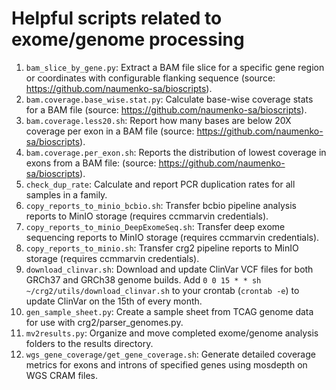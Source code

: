 # Helpful scripts related to exome/genome processing

1. ```bam_slice_by_gene.py```: Extract a BAM file slice for a specific gene region or coordinates with configurable flanking sequence (source: https://github.com/naumenko-sa/bioscripts).
2. ```bam.coverage.base_wise.stat.py```: Calculate base-wise coverage stats for a BAM file (source: https://github.com/naumenko-sa/bioscripts). 
3. ```bam.coverage.less20.sh```: Report how many bases are below 20X coverage per exon in a BAM file (source: https://github.com/naumenko-sa/bioscripts).
4. ```bam.coverage.per_exon.sh```: Reports the distribution of lowest coverage in exons from a BAM file: (source: https://github.com/naumenko-sa/bioscripts).
5. ```check_dup_rate```: Calculate and report PCR duplication rates for all samples in a family.
6. ```copy_reports_to_minio_bcbio.sh```: Transfer bcbio pipeline analysis reports to MinIO storage (requires ccmmarvin credentials).
7. ```copy_reports_to_minio_DeepExomeSeq.sh```: Transfer deep exome sequencing reports to MinIO storage (requires ccmmarvin credentials).
8. ```copy_reports_to_minio.sh```: Transfer crg2 pipeline reports to MinIO storage (requires ccmmarvin credentials).
9. ```download_clinvar.sh```: Download and update ClinVar VCF files for both GRCh37 and GRCh38 genome builds. Add `0 0 15 * * sh ~/crg2/utils/download_clinvar.sh` to your crontab (`crontab -e`) to update ClinVar on the 15th of every month. 
10. ```gen_sample_sheet.py```: Create a sample sheet from TCAG genome data for use with crg2/parser_genomes.py.
11. ```mv2results.py```: Organize and move completed exome/genome analysis folders to the results directory.
12. ```wgs_gene_coverage/get_gene_coverage.sh```: Generate detailed coverage metrics for exons and introns of specified genes using mosdepth on WGS CRAM files.
